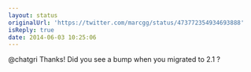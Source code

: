 ```yaml
---
layout: status
originalUrl: 'https://twitter.com/marcgg/status/473772354934693888'
isReply: true
date: 2014-06-03 10:25:06
---
```


@chatgri Thanks! Did you see a bump when you migrated to 2.1 ?
